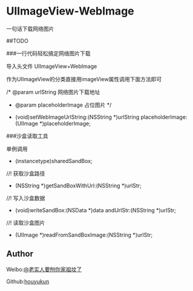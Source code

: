 # UIImageView-WebImage
一句话下载网络图片

##TODO

###一行代码轻松搞定网络图片下载

导入头文件 UIImageView+WebImage

作为UIImageView的分类直接用imageView属性调用下面方法即可

/*  @param urlString        网络图片下载地址
*   @param placeholderImage 占位图片
*/
- (void)setWebImageUrlString:(NSString *)urlString placeholderImage:(UIImage *)placeholderImage;

###沙盒读取工具

单例调用
+ (instancetype)sharedSandBox;

//! 获取沙盒路径

- (NSString *)getSandBoxWithUrl:(NSString *)urlStr;

//! 写入沙盒数据

- (void)writeSandBox:(NSData *)data andUrlStr:(NSString *)urlStr;

//! 读取沙盒图片

- (UIImage *)readFromSandBoxImage:(NSString *)urlStr;



## Author

Weibo:[@老实人要刨你家祖坟了](http://weibo.com/caoeggs) 

Github:[houyukun](https://github.com/houyukun) 
